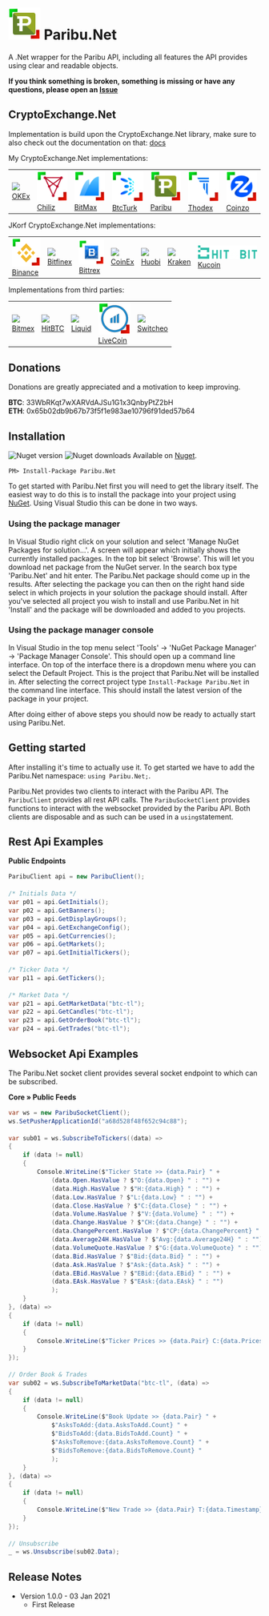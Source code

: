 ﻿# ![Icon](https://github.com/burakoner/Paribu.Net/blob/master/Paribu.Net/Icon/icon.png?raw=true) Paribu.Net 

A .Net wrapper for the Paribu API, including all features the API provides using clear and readable objects.

**If you think something is broken, something is missing or have any questions, please open an [Issue](https://github.com/burakoner/Paribu.Net/issues)**

## CryptoExchange.Net
Implementation is build upon the CryptoExchange.Net library, make sure to also check out the documentation on that: [docs](https://github.com/JKorf/CryptoExchange.Net)

My CryptoExchange.Net implementations:
<table>
<tr>
<td><a href="https://github.com/burakoner/OKEx.Net"><img src="https://github.com/burakoner/OKEx.Net/blob/master/Okex.Net/Icon/icon.png?raw=true"></a>
<br />
<a href="https://github.com/burakoner/OKEx.Net">OKEx</a>
</td>
<td><a href="https://github.com/burakoner/Chiliz.Net"><img src="https://github.com/burakoner/Chiliz.Net/blob/master/Chiliz.Net/Icon/icon.png?raw=true"></a>
<br />
<a href="https://github.com/burakoner/Chiliz.Net">Chiliz</a>
</td>
<td><a href="https://github.com/burakoner/BitMax.Net"><img src="https://github.com/burakoner/BitMax.Net/blob/master/BitMax.Net/Icon/icon.png?raw=true"></a>
<br />
<a href="https://github.com/burakoner/BitMax.Net">BitMax</a>
</td>
<td><a href="https://github.com/burakoner/BtcTurk.Net"><img src="https://github.com/burakoner/BtcTurk.Net/blob/master/BtcTurk.Net/Icon/icon.png?raw=true"></a>
<br />
<a href="https://github.com/burakoner/BtcTurk.Net">BtcTurk</a>
</td>
<td><a href="https://github.com/burakoner/Paribu.Net"><img src="https://github.com/burakoner/Paribu.Net/blob/master/Paribu.Net/Icon/icon.png?raw=true"></a>
<br />
<a href="https://github.com/burakoner/Paribu.Net">Paribu</a>
</td>
<td><a href="https://github.com/burakoner/Thodex.Net"><img src="https://github.com/burakoner/Thodex.Net/blob/master/Thodex.Net/Icon/icon.png?raw=true"></a>
<br />
<a href="https://github.com/burakoner/Thodex.Net">Thodex</a>
</td>
<td><a href="https://github.com/burakoner/Coinzo.Net"><img src="https://github.com/burakoner/Coinzo.Net/blob/master/Coinzo.Net/Icon/icon.png?raw=true"></a>
<br />
<a href="https://github.com/burakoner/Coinzo.Net">Coinzo</a>
</td>
</tr>
</table>

JKorf CryptoExchange.Net implementations:
<table>
<tr>
<td><a href="https://github.com/JKorf/Binance.Net"><img src="https://github.com/JKorf/Binance.Net/blob/master/Binance.Net/Icon/icon.png?raw=true"></a>
<br />
<a href="https://github.com/JKorf/Binance.Net">Binance</a>
</td>
<td><a href="https://github.com/JKorf/Bitfinex.Net"><img src="https://github.com/JKorf/Bitfinex.Net/blob/master/Bitfinex.Net/Icon/icon.png?raw=true"></a>
<br />
<a href="https://github.com/JKorf/Bitfinex.Net">Bitfinex</a>
</td>
<td><a href="https://github.com/JKorf/Bittrex.Net"><img src="https://github.com/JKorf/Bittrex.Net/blob/master/Bittrex.Net/Icon/icon.png?raw=true"></a>
<br />
<a href="https://github.com/JKorf/Bittrex.Net">Bittrex</a>
</td>
<td><a href="https://github.com/JKorf/CoinEx.Net"><img src="https://github.com/JKorf/CoinEx.Net/blob/master/CoinEx.Net/Icon/icon.png?raw=true"></a>
<br />
<a href="https://github.com/JKorf/CoinEx.Net">CoinEx</a>
</td>
<td><a href="https://github.com/JKorf/Huobi.Net"><img src="https://github.com/JKorf/Huobi.Net/blob/master/Huobi.Net/Icon/icon.png?raw=true"></a>
<br />
<a href="https://github.com/JKorf/Huobi.Net">Huobi</a>
</td>
<td><a href="https://github.com/JKorf/Kraken.Net"><img src="https://github.com/JKorf/Kraken.Net/blob/master/Kraken.Net/Icon/icon.png?raw=true"></a>
<br />
<a href="https://github.com/JKorf/Kraken.Net">Kraken</a>
</td>
<td><a href="https://github.com/JKorf/Kucoin.Net"><img src="https://github.com/JKorf/Kucoin.Net/blob/master/Kucoin.Net/Icon/icon.png?raw=true"></a>
<br />
<a href="https://github.com/JKorf/Kucoin.Net">Kucoin</a>
</td>
</tr>
</table>

Implementations from third parties:
<table>
<tr>
<td><a href="https://github.com/ridicoulous/Bitmex.Net"><img src="https://github.com/ridicoulous/Bitmex.Net/blob/master/Bitmex.Net/Icon/icon.png"></a>
<br />
<a href="https://github.com/ridicoulous/Bitmex.Net">Bitmex</a>
</td>
<td><a href="https://github.com/intelligences/HitBTC.Net"><img src="https://github.com/intelligences/HitBTC.Net/blob/master/src/HitBTC.Net/Icon/icon.png?raw=true"></a>
<br />
<a href="https://github.com/intelligences/HitBTC.Net">HitBTC</a>
</td>
<td><a href="https://github.com/ridicoulous/LiquidQuoine.Net"><img src="https://github.com/ridicoulous/LiquidQuoine.Net/blob/master/Resources/icon.png?raw=true"></a>
<br />
<a href="https://github.com/ridicoulous/LiquidQuoine.Net">Liquid</a>
</td>
<td><a href="https://github.com/EricGarnier/LiveCoin.Net"><img src="https://github.com/EricGarnier/LiveCoin.Net/blob/master/LiveCoin.Net/Icon/icon.png?raw=true"></a>
<br />
<a href="https://github.com/EricGarnier/LiveCoin.Net">LiveCoin</a>
</td>
<td><a href="https://github.com/Zaliro/Switcheo.Net"><img src="https://github.com/Zaliro/Switcheo.Net/blob/master/Resources/switcheo-coin.png?raw=true"></a>
<br />
<a href="https://github.com/Zaliro/Switcheo.Net">Switcheo</a>
</td>
</tr>
</table>

## Donations
Donations are greatly appreciated and a motivation to keep improving.

**BTC**:  33WbRKqt7wXARVdAJSu1G1x3QnbyPtZ2bH  
**ETH**:  0x65b02db9b67b73f5f1e983ae10796f91ded57b64  

## Installation
![Nuget version](https://img.shields.io/nuget/v/Paribu.Net.svg)  ![Nuget downloads](https://img.shields.io/nuget/dt/Paribu.Net.svg)
Available on [Nuget](https://www.nuget.org/packages/Paribu.Net).
```
PM> Install-Package Paribu.Net
```
To get started with Paribu.Net first you will need to get the library itself. The easiest way to do this is to install the package into your project using  [NuGet](https://www.nuget.org/packages/Paribu.Net). Using Visual Studio this can be done in two ways.

### Using the package manager
In Visual Studio right click on your solution and select 'Manage NuGet Packages for solution...'. A screen will appear which initially shows the currently installed packages. In the top bit select 'Browse'. This will let you download net package from the NuGet server. In the search box type 'Paribu.Net' and hit enter. The Paribu.Net package should come up in the results. After selecting the package you can then on the right hand side select in which projects in your solution the package should install. After you've selected all project you wish to install and use Paribu.Net in hit 'Install' and the package will be downloaded and added to you projects.

### Using the package manager console
In Visual Studio in the top menu select 'Tools' -> 'NuGet Package Manager' -> 'Package Manager Console'. This should open up a command line interface. On top of the interface there is a dropdown menu where you can select the Default Project. This is the project that Paribu.Net will be installed in. After selecting the correct project type  `Install-Package Paribu.Net`  in the command line interface. This should install the latest version of the package in your project.

After doing either of above steps you should now be ready to actually start using Paribu.Net.
## Getting started
After installing it's time to actually use it. To get started we have to add the Paribu.Net namespace:  `using Paribu.Net;`.

Paribu.Net provides two clients to interact with the Paribu API. The  `ParibuClient`  provides all rest API calls. The  `ParibuSocketClient` provides functions to interact with the websocket provided by the Paribu API. Both clients are disposable and as such can be used in a  `using`statement.

## Rest Api Examples
**Public Endpoints**
```C#
ParibuClient api = new ParibuClient();

/* Initials Data */
var p01 = api.GetInitials();
var p02 = api.GetBanners();
var p03 = api.GetDisplayGroups();
var p04 = api.GetExchangeConfig();
var p05 = api.GetCurrencies();
var p06 = api.GetMarkets();
var p07 = api.GetInitialTickers();

/* Ticker Data */
var p11 = api.GetTickers();

/* Market Data */
var p21 = api.GetMarketData("btc-tl");
var p22 = api.GetCandles("btc-tl");
var p23 = api.GetOrderBook("btc-tl");
var p24 = api.GetTrades("btc-tl");
```

## Websocket Api Examples
The Paribu.Net socket client provides several socket endpoint to which can be subscribed.

**Core » Public Feeds**
```C#
var ws = new ParibuSocketClient();
ws.SetPusherApplicationId("a68d528f48f652c94c88");

var sub01 = ws.SubscribeToTickers((data) =>
{
    if (data != null)
    {
        Console.WriteLine($"Ticker State >> {data.Pair} " +
            (data.Open.HasValue ? $"O:{data.Open} " : "") +
            (data.High.HasValue ? $"H:{data.High} " : "") +
            (data.Low.HasValue ? $"L:{data.Low} " : "") +
            (data.Close.HasValue ? $"C:{data.Close} " : "") +
            (data.Volume.HasValue ? $"V:{data.Volume} " : "") +
            (data.Change.HasValue ? $"CH:{data.Change} " : "") +
            (data.ChangePercent.HasValue ? $"CP:{data.ChangePercent} " : "") +
            (data.Average24H.HasValue ? $"Avg:{data.Average24H} " : "") +
            (data.VolumeQuote.HasValue ? $"G:{data.VolumeQuote} " : "") +
            (data.Bid.HasValue ? $"Bid:{data.Bid} " : "") +
            (data.Ask.HasValue ? $"Ask:{data.Ask} " : "") +
            (data.EBid.HasValue ? $"EBid:{data.EBid} " : "") +
            (data.EAsk.HasValue ? $"EAsk:{data.EAsk} " : "")
            );
    }
}, (data) =>
{
    if (data != null)
    {
        Console.WriteLine($"Ticker Prices >> {data.Pair} C:{data.Prices.Count()} P:{string.Join(',', data.Prices)}");
    }
});

// Order Book & Trades
var sub02 = ws.SubscribeToMarketData("btc-tl", (data) =>
{
    if (data != null)
    {
        Console.WriteLine($"Book Update >> {data.Pair} " +
            $"AsksToAdd:{data.AsksToAdd.Count} " +
            $"BidsToAdd:{data.BidsToAdd.Count} " +
            $"AsksToRemove:{data.AsksToRemove.Count} " +
            $"BidsToRemove:{data.BidsToRemove.Count} "
            );
    }
}, (data) =>
{
    if (data != null)
    {
        Console.WriteLine($"New Trade >> {data.Pair} T:{data.Timestamp} P:{data.Price} A:{data.Amount} S:{data.Side}");
    }
});

// Unsubscribe
_ = ws.Unsubscribe(sub02.Data);
```

## Release Notes
* Version 1.0.0 - 03 Jan 2021
    * First Release
